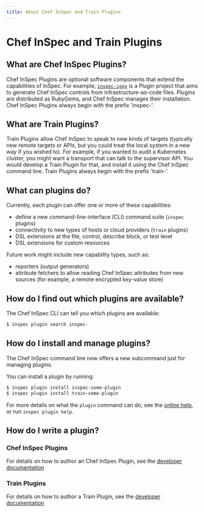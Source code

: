```yaml
---
title: About Chef InSpec and Train Plugins
---
```


# Chef InSpec and Train Plugins

## What are Chef InSpec Plugins?

Chef InSpec Plugins are optional software components that extend the capabilities of InSpec. For example, [`inspec-iggy`](https://github.com/inspec/inspec-iggy) is a Plugin project that aims to generate Chef InSpec controls from infrastructure-as-code files. Plugins are distributed as RubyGems, and Chef InSpec manages their installation. Chef InSpec Plugins always begin with the prefix 'inspec-'.

## What are Train Plugins?

Train Plugins allow Chef InSpec to speak to new kinds of targets (typically new remote targets or APIs, but you could treat the local system in a new way if you wished to). For example, if you wanted to audit a Kubernetes cluster, you might want a transport that can talk to the supervisor API. You would develop a Train Plugin for that, and install it using the Chef InSpec command line. Train Plugins always begin with the prefix 'train-'.

## What can plugins do?

Currently, each plugin can offer one or more of these capabilities:

 * define a new command-line-interface (CLI) command suite (`inspec` plugins)
 * connectivity to new types of hosts or cloud providers (`train` plugins)
 * DSL extensions at the file, control, describe block, or test level
* DSL extensions for custom resources

Future work might include new capability types, such as:

 * reporters (output generators)
 * attribute fetchers to allow reading Chef InSpec attributes from new sources (for example, a remote encrypted key-value store)

## How do I find out which plugins are available?

The Chef InSpec CLI can tell you which plugins are available:

```bash
$ inspec plugin search inspec-
```

## How do I install and manage plugins?

The Chef InSpec command line now offers a new subcommand just for managing plugins.

You can install a plugin by running:

```bash
$ inspec plugin install inspec-some-plugin
$ inspec plugin install train-some-plugin
```

For more details on what the `plugin` command can do, see the [online help](https://www.inspec.io/docs/reference/cli/#plugin), or run `inspec plugin help`.

## How do I write a plugin?

### Chef InSpec Plugins

For details on how to author an Chef InSpec Plugin, see the [developer documentation](https://github.com/inspec/inspec/blob/master/docs/dev/plugins.md)

### Train Plugins

For details on how to author a Train Plugin, see the [developer documentation](https://github.com/inspec/train/blob/master/docs/plugins.md)
